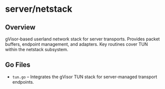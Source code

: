 # server/netstack

## Overview

gVisor-based userland network stack for server transports. Provides packet buffers, endpoint management, and adapters. Key routines cover TUN within the netstack subsystem.

## Go Files

- `tun.go` – Integrates the gVisor TUN stack for server-managed transport endpoints.

